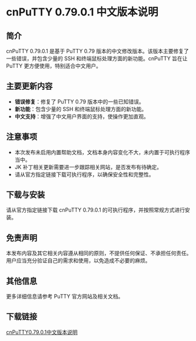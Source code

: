 # cnPuTTY 0.79.0.1 中文版本说明

## 简介
cnPuTTY 0.79.0.1 是基于 PuTTY 0.79 版本的中文修改版本。该版本主要修复了一些错误，并包含少量的 SSH 和终端鼠标处理方面的新功能。cnPuTTY 旨在让 PuTTY 更方便使用，特别适合中文用户。

## 主要更新内容
- **错误修复**：修复了 PuTTY 0.79 版本中的一些已知错误。
- **新功能**：包含少量的 SSH 和终端鼠标处理方面的新功能。
- **中文支持**：增强了中文用户界面的支持，使操作更加直观。

## 注意事项
- 本次发布未启用内置帮助文档，文档本身内容变化不大，未内置于可执行程序当中。
- JK 补丁相关更新需要进一步跟踪相关网站，是否发布有待确定。
- 请从官方指定链接下载可执行程序，以确保安全性和完整性。

## 下载与安装
请从官方指定链接下载 cnPuTTY 0.79.0.1 的可执行程序，并按照常规方式进行安装。

## 免责声明
本发布内容及其它相关内容遵从相同的原则，不提供任何保证、不承担任何责任。用户应当充分验证自己的需求和使用，以免造成不必要的麻烦。

## 其他信息
更多详细信息请参考 PuTTY 官方网站及相关文档。

## 下载链接

[cnPuTTY0.79.0.1中文版本说明](https://pan.quark.cn/s/4ad0a45277f6)